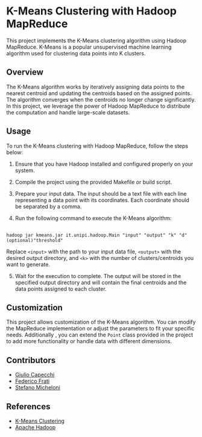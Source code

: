 <h1>K-Means Clustering with Hadoop MapReduce</h1>
<p>This project implements the K-Means clustering algorithm using Hadoop MapReduce. K-Means is a popular unsupervised machine learning algorithm used for clustering data points into K clusters.</p>
<h2>Overview</h2>
<p>The K-Means algorithm works by iteratively assigning data points to the nearest centroid and updating the centroids based on the
assigned points. The algorithm converges when the centroids no longer change significantly. In this project, we leverage the power of 
Hadoop MapReduce to distribute the computation and handle large-scale datasets.</p><h2>Usage</h2><p>To run the K-Means clustering 
with Hadoop MapReduce, follow the steps below:</p><ol><li><p>Ensure that you have Hadoop installed and configured properly on your system.</p>
</li><li><p>Compile the project using the provided Makefile or build script.</p></li><li>
<p>Prepare your input data. The input should be a text file with each line representing a data point with its coordinates. 
Each coordinate should be separated by a comma.</p></li><li><p>Run the following command to execute the K-Means algorithm:</p></li>
</ol><pre><div class="bg-black rounded-md mb-4"><div class="flex items-center relative text-gray-200 bg-gray-800 px-4 py-2 text-xs font-sans
justify-between rounded-t-md">
<code>hadoop jar kmeans.jar it.unipi.hadoop.Main "input" "output" "k" "d" (optional)"threshold"</code></div></div></pre><p>Replace <code>&lt;input&gt;</code> with the path to your input data file, <code>&lt;output&gt;</code> 
with the desired output directory, and <code>&lt;k&gt;</code> with the number of clusters/centroids you want to generate.</p>
<ol start="5"><li>Wait for the execution to complete. The output will be stored in the specified output directory and will contain
the final centroids and the data points assigned to each cluster.</li></ol><h2>Customization</h2><p>This project allows customization
of the K-Means algorithm. You can modify the MapReduce implementation or adjust the parameters to fit your specific needs. Additionally
, you can extend the <code>Point</code> class provided in the project to add more functionality or handle data with different dimensions.</p>
<h2>Contributors</h2>
<ul>
<li><a href="https://github.com/giuliocapecchi" target="_new">Giulio Capecchi</a></li>
<li><a href="https://github.com/fratifederico" target="_new">Federico Frati</a></li>
<li><a href="https://github.com/SteMiche" target="_new">Stefano Micheloni</a></li>
</ul>

<h2>References</h2><ul><li><a href="https://en.wikipedia.org/wiki/K-means_clustering" target="_new">K-Means Clustering</a></li><li>
<a href="https://hadoop.apache.org/" target="_new">Apache Hadoop</a></li></ul></div></div></div>
